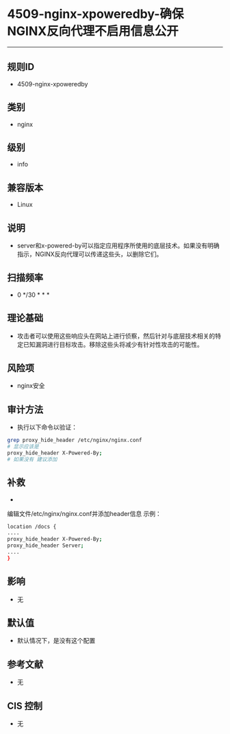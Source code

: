 # 4509-nginx-xpoweredby-确保NGINX反向代理不启用信息公开
---

## 规则ID

- 4509-nginx-xpoweredby


## 类别

- nginx


## 级别

- info


## 兼容版本


- Linux




## 说明


- server和x-powered-by可以指定应用程序所使用的底层技术。如果没有明确指示，NGINX反向代理可以传递这些头，以删除它们。



## 扫描频率
- 0 */30 * * *

## 理论基础


- 攻击者可以使用这些响应头在网站上进行侦察，然后针对与底层技术相关的特定已知漏洞进行目标攻击。移除这些头将减少有针对性攻击的可能性。






## 风险项


- nginx安全



## 审计方法
- 执行以下命令以验证：

```bash
grep proxy_hide_header /etc/nginx/nginx.conf
# 显示应该是
proxy_hide_header X-Powered-By;
# 如果没有 建议添加
```



## 补救
- 
编辑文件/etc/nginx/nginx.conf并添加header信息 示例：
```bash
location /docs {
....
proxy_hide_header X-Powered-By;
proxy_hide_header Server;
....
}
```



## 影响


- 无




## 默认值


- 默认情况下，是没有这个配置




## 参考文献


- 无



## CIS 控制


- 无


